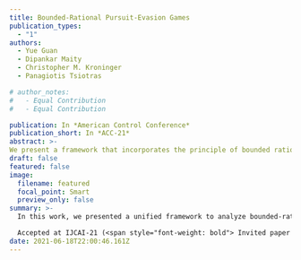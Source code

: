 ```yaml
---
title: Bounded-Rational Pursuit-Evasion Games
publication_types:
  - "1"
authors:
  - Yue Guan
  - Dipankar Maity
  - Christopher M. Kroninger
  - Panagiotis Tsiotras

# author_notes:
#   - Equal Contribution
#   - Equal Contribution

publication: In *American Control Conference*
publication_short: In *ACC-21*
abstract: >-
We present a framework that incorporates the principle of bounded rationality into a pursuit-evasion game between two aerial vehicles in a stochastic wind field. We initially formulate the problem as a continuous zero-sum  stochastic game under perfect rationality. We then discretize the game via the Markov Chain Approximation Method. Leveraging the cognitive hierarchy theory (level-k thinking) we relax the perfect rationality assumption and compute the solution of the ensuing discrete game, while taking into consideration the rationality level of each agent. We also present an online algorithm to infer the rationality of the opponent, which enables the agents to deploy appropriate countermeasures. Finally, we verify the efficacy of this framework through simulations.
draft: false
featured: false
image:
  filename: featured
  focal_point: Smart
  preview_only: false
summary: >-
  In this work, we presented a unified framework to analyze bounded-rational behaviors in pursuit-evasion games under stochastic wind fields. 

  Accepted at IJCAI-21 (<span style="font-weight: bold"> Invited paper </span>).
date: 2021-06-18T22:00:46.161Z
---
```

